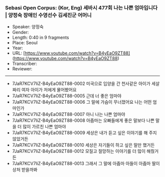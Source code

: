 ### Sebasi Open Corpus: (Kor, Eng) 세바시 477회 나는 나쁜 엄마입니다 | 양정숙 장애인 수영선수 김세진군 어머니

- Speaker: 양정숙
- Gender: 
- Length: 0:40 in 9 fragments
- Place: Seoul
- Year: 
- URL: [https://www.youtube.com/watch?v=B4yEaO9ZT88] (https://www.youtube.com/watch?v=B4yEaO9ZT88)
- Transcriber: 
- Reviewer: 

---

- 7JaR7KCV7IiZ-B4yEaO9ZT88-0002 미국으로 입양을 간 천사같은 아이가 세살짜리 여자 아이가 저에게 물어봤어요
- 7JaR7KCV7IiZ-B4yEaO9ZT88-0005 근데 너 좋은 엄마야
- 7JaR7KCV7IiZ-B4yEaO9ZT88-0006 그 말에 가슴이 무너졌어요 나는 어떤 엄마인가
- 7JaR7KCV7IiZ-B4yEaO9ZT88-0007 아니 나는 나쁜 엄마야
- 7JaR7KCV7IiZ-B4yEaO9ZT88-0008 아줌마는 오빠들에게 좋은 말보다 나쁜 말을 더 많이 가르친 나쁜 엄마야
- 7JaR7KCV7IiZ-B4yEaO9ZT88-0009 세상은 내가 듣고 싶은 이야기를 해 주지 않았거든
- 7JaR7KCV7IiZ-B4yEaO9ZT88-0010 세상은 자기들이 하고 싶은 말만 했거든
- 7JaR7KCV7IiZ-B4yEaO9ZT88-0012 모질고 절망하는 이야기를 더 많이 해줬거든
- 7JaR7KCV7IiZ-B4yEaO9ZT88-0013 그래서 그 말에 아줌마 아들이 아줌마 딸이 상처 받을까봐
